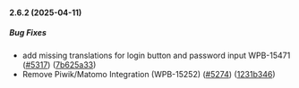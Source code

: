 #### 2.6.2 (2025-04-11)

##### Bug Fixes

- add missing translations for login button and password input WPB-15471 ([#5317](https://github.com/wireapp/wire-account/pull/5317)) ([7b625a33](https://github.com/wireapp/wire-account/commit/7b625a3334ab40feb28107bd56f0071263929b07))
- Remove Piwik/Matomo Integration (WPB-15252) ([#5274](https://github.com/wireapp/wire-account/pull/5274)) ([1231b346](https://github.com/wireapp/wire-account/commit/1231b346ea2219855967d071aef4228c49d9486a))
